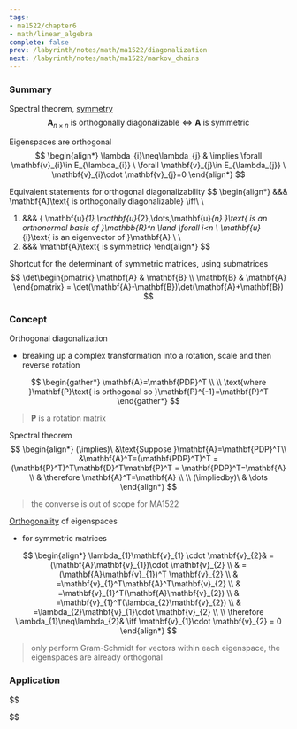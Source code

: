 ```yaml
---
tags:
- ma1522/chapter6
- math/linear_algebra
complete: false
prev: /labyrinth/notes/math/ma1522/diagonalization
next: /labyrinth/notes/math/ma1522/markov_chains
---
```


   

### Summary
Spectral theorem, [symmetry](/labyrinth/notes/math/ma1522/matrix_transpose#^e47d16)
$$
\mathbf{A}_{n\times n}\text{ is orthogonally diagonalizable}\iff \mathbf{A}\text{ is symmetric}
$$

Eigenspaces are orthogonal
$$
\begin{align*}
\lambda_{i}\neq\lambda_{j} & \implies \forall \mathbf{v}_{i}\in E_{\lambda_{i}} \ \forall \mathbf{v}_{j}\in E_{\lambda_{j}} \ \mathbf{v}_{i}\cdot \mathbf{v}_{j}=0
\end{align*}
$$

Equivalent statements for orthogonal diagonalizability
$$
\begin{align*}
&&& \mathbf{A}\text{ is orthogonally diagonalizable} \iff\\
\\
1) &&& \{ \mathbf{u}_{1},\mathbf{u}_{2},\dots,\mathbf{u}_{n} \}\text{ is an orthonormal basis of }\mathbb{R}^n \land \forall i<n \ \mathbf{u}_{i}\text{ is an eigenvector of }\mathbf{A} \\
\\
2) &&& \mathbf{A}\text{ is symmetric}
\end{align*}
$$

Shortcut for the determinant of symmetric matrices, using submatrices
$$
\det\begin{pmatrix}
\mathbf{A} & \mathbf{B} \\
\mathbf{B} & \mathbf{A}
\end{pmatrix} = \det(\mathbf{A}-\mathbf{B})\det(\mathbf{A}+\mathbf{B})
$$

### Concept
Orthogonal diagonalization
- breaking up a complex transformation into a rotation, scale and then reverse rotation

$$
\begin{gather*}
\mathbf{A}=\mathbf{PDP}^T \\
\\
\text{where }\mathbf{P}\text{ is orthogonal so }\mathbf{P}^{-1}=\mathbf{P}^T  
\end{gather*}
$$
> $\mathbf{P}$ is a rotation matrix

Spectral theorem
$$
\begin{align*}
(\implies)\ &\text{Suppose }\mathbf{A}=\mathbf{PDP}^T\\
&\mathbf{A}^T=(\mathbf{PDP}^T)^T = (\mathbf{P}^T)^T\mathbf{D}^T\mathbf{P}^T = \mathbf{PDP}^T=\mathbf{A} \\
& \therefore \mathbf{A}^T=\mathbf{A} \\
\\
(\impliedby)\ & \dots
\end{align*}
$$
> the converse is out of scope for MA1522

[Orthogonality](/labyrinth/notes/math/ma1522/orthogonality) of eigenspaces
- for symmetric matrices

$$
\begin{align*}
\lambda_{1}\mathbf{v}_{1} \cdot \mathbf{v}_{2}& =(\mathbf{A}\mathbf{v}_{1})\cdot \mathbf{v}_{2} \\
& =(\mathbf{A}\mathbf{v}_{1})^T \mathbf{v}_{2} \\
& =\mathbf{v}_{1}^T\mathbf{A}^T\mathbf{v}_{2} \\
& =\mathbf{v}_{1}^T(\mathbf{A}\mathbf{v}_{2}) \\
& =\mathbf{v}_{1}^T(\lambda_{2}\mathbf{v}_{2}) \\
& =\lambda_{2}\mathbf{v}_{1}\cdot \mathbf{v}_{2} \\
\\
\therefore \lambda_{1}\neq\lambda_{2}& \iff \mathbf{v}_{1}\cdot \mathbf{v}_{2} = 0
\end{align*}
$$
> only perform Gram-Schmidt for vectors within each eigenspace, the eigenspaces are already orthogonal

### Application
$$

$$


